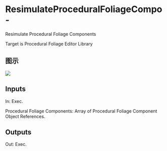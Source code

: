 # ResimulateProceduralFoliageCompo-

Resimulate Procedural Foliage Components

Target is Procedural Foliage Editor Library

## 图示

![]($-20221218-19004519.png)

## Inputs

In: Exec.

Procedural Foliage Components: Array of Procedural Foliage Component Object References.  

## Outputs

Out: Exec.

